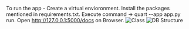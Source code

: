 To run the app - 
Create a virtual envioronment.
Install the packages mentioned in requirements.txt.
Execute command -> quart --app app.py run.
Open http://127.0.0.1:5000/docs on Browser.
![Class](https://github.com/nickbhasin/NestedComments/assets/42094469/2fe15b98-5815-461e-9819-535cb4544fe3)
![DB Structure](https://github.com/nickbhasin/NestedComments/assets/42094469/8214d92a-2165-453f-94e4-f03fc630cfba)
